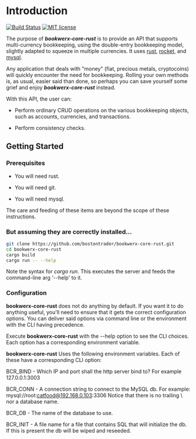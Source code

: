 # Introduction

[![Build Status](https://travis-ci.org/bostontrader/bookwerx-core-rust.png?branch=master)](https://travis-ci.org/bostontrader/bookwerx-core-rust)
[![MIT license](http://img.shields.io/badge/license-MIT-brightgreen.svg)](http://opensource.org/licenses/MIT)

The purpose of ***bookwerx-core-rust*** is to provide an API that supports multi-currency
 bookkeeping, using the double-entry bookkeeping model, slightly adapted to squeeze 
 in multiple currencies.  It uses [rust](https://www.rust-lang.org), [rocket](https://rocket.rs), and [mysql](https://www.mysql.com).

Any application that deals with "money" (fiat, precious metals, cryptocoins) will
quickly encounter the need for bookkeeping.  Rolling your own methods is, as usual,
 easier said than done, so perhaps you can save yourself some grief and enjoy ***bookwerx-core-rust*** instead.

With this API, the user can:

* Perform ordinary CRUD operations on the various bookkeeping objects,
such as accounts, currencies, and transactions.

* Perform consistency checks.


## Getting Started

### Prerequisites

* You will need rust.

* You will need git.

* You will need mysql.


The care and feeding of these items are beyond the scope of these instructions.

### But assuming they are correctly installed...

```bash
git clone https://github.com/bostontrader/bookwerx-core-rust.git
cd bookwerx-core-rust
cargo build
cargo run -- --help
```

Note the syntax for *cargo run*.  This executes the server and feeds the command-line arg '--help' to it.


### Configuration

**bookwerx-core-rust** does not do anything by default.  If you want it to do anything useful, you'll need to ensure that it gets the correct configuration options.  You can deliver said options via command line or the environment with the CLI having precedence.

Execute **bookwerx-core-rust** with the --help option to see the CLI choices.  Each option has a corresponding environment variable.

**bookwerx-core-rust** Uses the following environment variables.  Each of these have a corresponding CLI option:

BCR_BIND - Which IP and port shall the http server bind to? For example 127.0.0.1:3003

BCR_CONN - A connection string to connect to the MySQL db.  For example: mysql://root:catfood@192.168.0.103:3306
Notice that there is no trailing \ nor a database name.

BCR_DB - The name of the database to use.

BCR_INIT - A file name for a file that contains SQL that will initialize the db.  If this is present the db will be wiped and reseeded.



